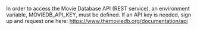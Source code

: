 

In order to access the Movie Database API (REST service), an environment variable,
MOVIEDB_API_KEY, must be defined.  If an API key is needed, sign up and request
one here: https://www.themoviedb.org/documentation/api
